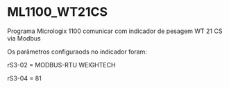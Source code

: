 # ML1100_WT21CS
Programa Micrologix 1100 comunicar com indicador de pesagem WT 21 CS via Modbus

Os parâmetros configuraods no indicador foram:

rS3-02 = MODBUS-RTU WEIGHTECH

rS3-04 = 81
